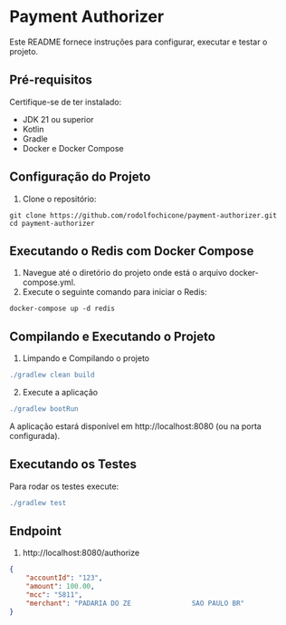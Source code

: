 # Payment Authorizer

Este README fornece instruções para configurar, executar e testar o projeto.

## Pré-requisitos

Certifique-se de ter instalado:

  * JDK 21 ou superior
  * Kotlin
  * Gradle
  * Docker e Docker Compose

## Configuração do Projeto

1. Clone o repositório:

~~~github
git clone https://github.com/rodolfochicone/payment-authorizer.git
cd payment-authorizer
~~~

## Executando o Redis com Docker Compose

1. Navegue até o diretório do projeto onde está o arquivo docker-compose.yml.
2. Execute o seguinte comando para iniciar o Redis:

~~~docker
docker-compose up -d redis
~~~

## Compilando e Executando o Projeto

1. Limpando e Compilando o projeto
~~~gradle
./gradlew clean build
~~~

2. Execute a aplicação
~~~gradle
./gradlew bootRun
~~~

A aplicação estará disponível em http://localhost:8080 (ou na porta configurada).

## Executando os Testes

Para rodar os testes execute:
~~~gradle
./gradlew test
~~~

## Endpoint

1. http://localhost:8080/authorize
   
~~~json
{
	"accountId": "123",
	"amount": 100.00,
	"mcc": "5811",
	"merchant": "PADARIA DO ZE               SAO PAULO BR"
}
~~~


